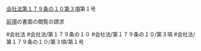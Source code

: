 [会社法第１７９条の１０第３項](会社法＿＿＿＿第１７９条の１０第３項)第１号

[前項](会社法＿＿＿＿第１７９条の１０第２項)の書面の閲覧の請求


#会社法
#会社法/第１７９条の１０
#会社法/第１７９条の１０/第３項
#会社法/第１７９条の１０/第３項/第１号
